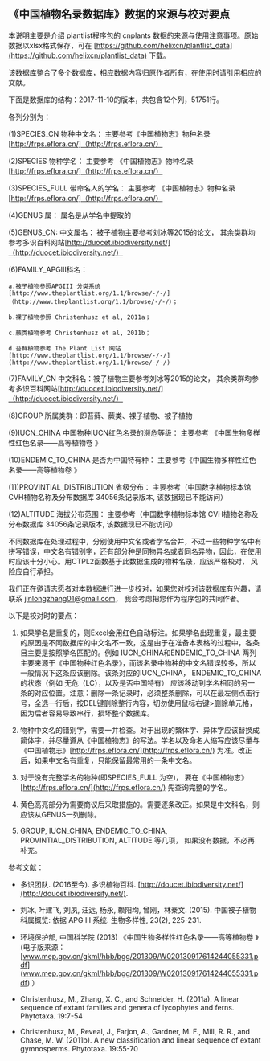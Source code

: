 《中国植物名录数据库》数据的来源与校对要点
-------------------------
本说明主要是介绍 plantlist程序包的 cnplants 数据的来源与使用注意事项。原始数据以xlsx格式保存，可在 [https://github.com/helixcn/plantlist_data](https://github.com/helixcn/plantlist_data) 下载。

该数据库整合了多个数据库，相应数据内容归原作者所有，在使用时请引用相应的文献。

下面是数据库的结构：2017-11-10的版本，共包含12个列，51751行。

各列分别为：

(1)SPECIES_CN 物种中文名： 主要参考《中国植物志》物种名录[http://frps.eflora.cn/]（http://frps.eflora.cn/）

(2)SPECIES 物种学名： 主要参考 《中国植物志》物种名录 [http://frps.eflora.cn/]（http://frps.eflora.cn/）

(3)SPECIES_FULL 带命名人的学名： 主要参考 《中国植物志》物种名录 [http://frps.eflora.cn/]（http://frps.eflora.cn/）

(4)GENUS 属： 属名是从学名中提取的

(5)GENUS_CN: 中文属名： 被子植物主要参考刘冰等2015的论文， 其余类群均参考多识百科网站[http://duocet.ibiodiversity.net/]（http://duocet.ibiodiversity.net/）

(6)FAMILY_APGIII科名：

    a.被子植物参照APGIII 分类系统[http://www.theplantlist.org/1.1/browse/-/-/]（http://www.theplantlist.org/1.1/browse/-/-/）；

    b.裸子植物参照 Christenhusz et al, 2011a；

    c.蕨类植物参考 Christenhusz et al, 2011b；

    d.苔藓植物参考 The Plant List 网站 [http://www.theplantlist.org/1.1/browse/-/-/](http://www.theplantlist.org/1.1/browse/-/-/)

(7)FAMILY_CN 中文科名：被子植物主要参考刘冰等2015的论文， 其余类群均参考多识百科网站[http://duocet.ibiodiversity.net/]（http://duocet.ibiodiversity.net/）

(8)GROUP 所属类群：即苔藓、蕨类、裸子植物、被子植物

(9)IUCN_CHINA 中国物种IUCN红色名录的濒危等级： 主要参考 《中国生物多样性红色名录——高等植物卷 》

(10)ENDEMIC_TO_CHINA 是否为中国特有种： 主要参考《中国生物多样性红色名录——高等植物卷 》

(11)PROVINTIAL_DISTRIBUTION    省级分布： 主要参考（中国数字植物标本馆 CVH植物名称及分布数据库 34056条记录版本, 该数据现已不能访问）

(12)ALTITUDE 海拔分布范围： 主要参考（中国数字植物标本馆 CVH植物名称及分布数据库 34056条记录版本, 该数据现已不能访问）

不同数据库在处理过程中，分别使用中文名或者学名合并，不过一些物种学名中有拼写错误，中文名有错别字，还有部分种是同物异名或者同名异物，因此，在使用时应该十分小心。用CTPL2函数基于此数据生成的物种名录，应该严格校对， 风险应自行承担。

我们正在邀请志愿者对本数据进行进一步校对，如果您对校对该数据库有兴趣，请联系 jinlongzhang01@gmail.com， 我会考虑把您作为程序包的共同作者。

以下是校对时的要点：

1. 如果学名是重复的，则Excel会用红色自动标注。如果学名出现重复，最主要的原因是不同数据库的中文名不一致，这是由于在准备本表格的过程中，各条目主要是按照学名匹配的。例如 IUCN_CHINA和ENDEMIC_TO_CHINA 两列主要来源于《中国物种红色名录》，而该名录中物种的中文名错误较多，所以一般情况下这条应该删除。该条对应的IUCN_CHINA， ENDEMIC_TO_CHINA的状态（例如 无危（LC），以及是否中国特有） 应该移动到学名相同的另一条的对应位置。注意：删除一条记录时，必须整条删除，可以在最左侧点击行号，全选一行后，按DEL键删除整行内容，切勿使用鼠标右键>删除单元格，因为后者容易导致串行，损坏整个数据库。

2. 物种中文名的错别字，需要一并检查。对于出现的繁体字、异体字应该替换成简体字，并尽量遵从《中国植物志》的写法。学名以及命名人缩写应该尽量与《中国植物志》[http://frps.eflora.cn/](http://frps.eflora.cn/) 为准。改正后，如果中文名有重复，只能保留最常用的一条中文名。

3. 对于没有完整学名的物种(即SPECIES_FULL 为空)， 要在《中国植物志》 [http://frps.eflora.cn/](http://frps.eflora.cn/) 先查询完整的学名。

4. 黄色高亮部分为需要商议后采取措施的。需要逐条改正。如果是中文科名，则应该从GENUS一列删除。

5. GROUP, IUCN_CHINA, ENDEMIC_TO_CHINA, PROVINTIAL_DISTRIBUTION, ALTITUDE 等几项， 如果没有数据，不必再补充。

参考文献：

* 多识团队. (2016至今). 多识植物百科. [http://doucet.ibiodiversity.net/](http://doucet.ibiodiversity.net/).

* 刘冰, 叶建飞, 刘夙, 汪远, 杨永, 赖阳均, 曾刚，林秦文. (2015). 中国被子植物科属概览: 依据 APG III 系统. 生物多样性, 23(2), 225-231.

* 环境保护部, 中国科学院 (2013) 《中国生物多样性红色名录——高等植物卷 》(电子版来源： [www.mep.gov.cn/gkml/hbb/bgg/201309/W020130917614244055331.pdf] (www.mep.gov.cn/gkml/hbb/bgg/201309/W020130917614244055331.pdf) ）

* Christenhusz, M., Zhang, X. C., and Schneider, H. (2011a). A linear sequence of extant families and genera of lycophytes and ferns. Phytotaxa. 19:7-54

* Christenhusz, M., Reveal, J., Farjon, A., Gardner, M. F., Mill, R. R., and Chase, M. W. (2011b). A new classification and linear sequence of extant gymnosperms. Phytotaxa. 19:55-70
